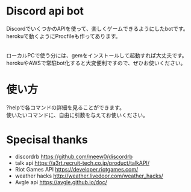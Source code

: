 # Discord api bot
DiscordでいくつかのAPIを使って、楽しくゲームできるようにしたbotです。
<br>
herokuで動くようにProcfileも作ってあります。

<br>
ローカルPCで使う分には、gemをインストールして起動すれば大丈夫です。
<br>
herokuやAWSで常駐bot化すると大変便利ですので、ぜひお使いください。

# 使い方
?helpで各コマンドの詳細を見ることができます。
<br>
使いたいコマンドに、自由に引数を与えてお使いください。

# Specisal thanks
- discordrb
https://github.com/meew0/discordrb
- talk api https://a3rt.recruit-tech.co.jp/product/talkAPI/
- Riot Games API https://developer.riotgames.com/
- weather hacks http://weather.livedoor.com/weather_hacks/
- Avgle api https://avgle.github.io/doc/

